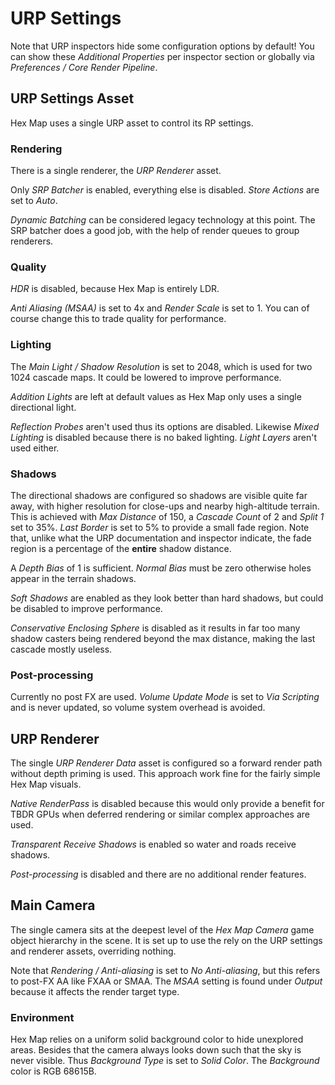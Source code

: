 # URP Settings

Note that URP inspectors hide some configuration options by default! You can show these *Additional Properties* per inspector section or globally via *Preferences / Core Render Pipeline*. 

## URP Settings Asset

Hex Map uses a single URP asset to control its RP settings.

### Rendering

There is a single renderer, the *URP Renderer* asset.

Only *SRP Batcher* is enabled, everything else is disabled. *Store Actions* are set to *Auto*.

*Dynamic Batching* can be considered legacy technology at this point. The SRP batcher does a good job, with the help of render queues to group renderers.

### Quality

*HDR* is disabled, because Hex Map is entirely LDR.

*Anti Aliasing (MSAA)* is set to 4x and *Render Scale* is set to 1. You can of course change this to trade quality for performance.

### Lighting

The *Main Light / Shadow Resolution* is set to 2048, which is used for two 1024 cascade maps. It could be lowered to improve performance.

*Addition Lights* are left at default values as Hex Map only uses a single directional light.

*Reflection Probes* aren't used thus its options are disabled. Likewise *Mixed Lighting* is disabled because there is no baked lighting. *Light Layers* aren't used either.

### Shadows

The directional shadows are configured so shadows are visible quite far away, with higher resolution for close-ups and nearby high-altitude terrain. This is achieved with *Max Distance* of 150, a *Cascade Count* of 2 and *Split 1* set to 35%. *Last Border* is set to 5% to provide a small fade region. Note that, unlike what the URP documentation and inspector indicate, the fade region is a percentage of the **entire** shadow distance.

A *Depth Bias* of 1 is sufficient. *Normal Bias* must be zero otherwise holes appear in the terrain shadows.

*Soft Shadows* are enabled as they look better than hard shadows, but could be disabled to improve performance.

*Conservative Enclosing Sphere* is disabled as it results in far too many shadow casters being rendered beyond the max distance, making the last cascade mostly useless.

### Post-processing

Currently no post FX are used. *Volume Update Mode* is set to *Via Scripting* and is never updated, so volume system overhead is avoided.

## URP Renderer

The single *URP Renderer Data* asset is configured so a forward render path without depth priming is used. This approach work fine for the fairly simple Hex Map visuals.

*Native RenderPass* is disabled because this would only provide a benefit for TBDR GPUs when deferred rendering or similar complex approaches are used.

*Transparent Receive Shadows* is enabled so water and roads receive shadows.

*Post-processing* is disabled and there are no additional render features.

## Main Camera

The single camera sits at the deepest level of the *Hex Map Camera* game object hierarchy in the scene. It is set up to use the rely on the URP settings and renderer assets, overriding nothing.

Note that *Rendering / Anti-aliasing* is set to *No Anti-aliasing*, but this refers to post-FX AA like FXAA or SMAA. The *MSAA* setting is found under *Output* because it affects the render target type.

### Environment

Hex Map relies on a uniform solid background color to hide unexplored areas. Besides that the camera always looks down such that the sky is never visible. Thus *Background Type* is set to *Solid Color*. The *Background* color is RGB 68615B.



